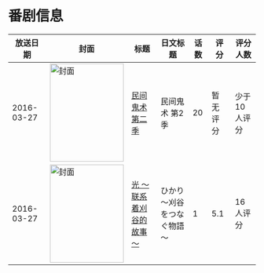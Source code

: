 # 番剧信息

|放送日期|封面|标题|日文标题|话数|评分|评分人数|
|---|---|---|---|---|---|---|
|2016-03-27|<img src="//lain.bgm.tv/pic/cover/c/ff/6d/178341_Dk70o.jpg" alt="封面" style="width:150px;height:200px;object-fit:cover;">|[民间鬼术 第二季](https://bangumi.tv/subject/178341)|民间鬼术 第2季|20|暂无评分|少于10人评分|
|2016-03-27|<img src="//lain.bgm.tv/pic/cover/c/fa/20/210529_IcD8m.jpg" alt="封面" style="width:150px;height:200px;object-fit:cover;">|[光 ～联系着刈谷的故事～](https://bangumi.tv/subject/210529)|ひかり ～刈谷をつなぐ物語～|1|5.1|16人评分|
